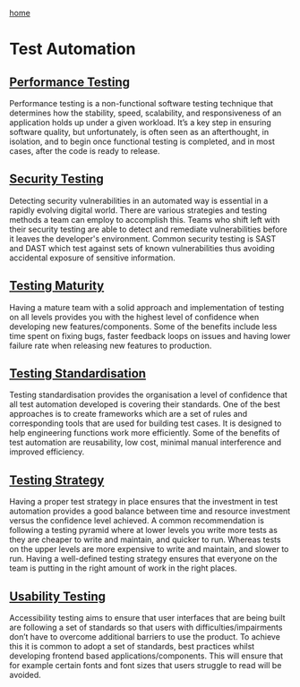 [home](../README.md)
# Test Automation


## [Performance Testing](performance-testing.md)
Performance testing is a non-functional software testing technique that determines how the stability, speed, scalability, and responsiveness of an application holds up under a given workload. It’s a key step in ensuring software quality, but unfortunately, is often seen as an afterthought, in isolation, and to begin once functional testing is completed, and in most cases, after the code is ready to release.


## [Security Testing](security-testing.md)
Detecting security vulnerabilities in an automated way is essential in a rapidly evolving digital world. There are various strategies and testing methods a team can employ to accomplish this. Teams who shift left with their security testing are able to detect and remediate vulnerabilities before it leaves the developer's environment. Common security testing is SAST and DAST which test against sets of known vulnerabilities thus avoiding accidental exposure of sensitive information.


## [Testing Maturity](testing-maturity.md)
Having a mature team with a solid approach and implementation of testing on all levels provides you with the highest level of confidence when developing new features/components. Some of the benefits include less time spent on fixing bugs, faster feedback loops on issues and having lower failure rate when releasing new features to production.


## [Testing Standardisation](testing-standardisation.md)
Testing standardisation provides the organisation a level of confidence that all test automation developed is covering their standards. One of the best approaches is to create frameworks which are a set of rules and corresponding tools that are used for building test cases. It is designed to help engineering functions work more efficiently. Some of the benefits of test automation are reusability, low cost, minimal manual interference and improved efficiency.


## [Testing Strategy](testing-strategy.md)
Having a proper test strategy in place ensures that the investment in test automation provides a good balance between time and resource investment versus the confidence level achieved. A common recommendation is following a testing pyramid where at lower levels you write more tests as they are cheaper to write and maintain, and quicker to run. Whereas tests on the upper levels are more expensive to write and maintain, and slower to run. Having a well-defined testing strategy ensures that everyone on the team is putting in the right amount of work in the right places.


## [Usability Testing](usability-testing.md)
Accessibility testing aims to ensure that user interfaces that are being built are following a set of standards so that users with difficulties/impairments don’t have to overcome additional barriers to use the product. To achieve this it is common to adopt a set of standards, best practices whilst developing frontend based applications/components. This will ensure that for example certain fonts and font sizes that users struggle to read will be avoided.
